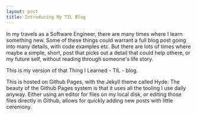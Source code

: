 ```yaml
---
layout: post
title: Introducing My TIL Blog
---
```


In my travels as a Software Engineer, there are many times where I learn something new.  Some of these things could
warrant a full blog post going into many details, with code examples etc.  But there are lots of times where maybe a simple,
short, post that picks out a detail that could help othere, or my future self, without reading through someone's life story.

This is my version of that Thing I Learned - TIL - blog.

This is hosted on Github Pages, with the Jekyll theme called Hyde.  The beauty of the Github Pages system is that it uses all
the tooling I use daily anyway.  Either using an editor for files on my local disk, or editing those files directly in Github, 
allows for quickly adding new posts with little ceremony.
